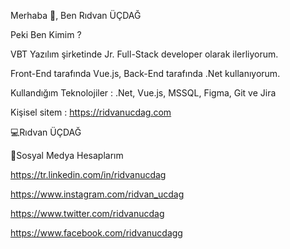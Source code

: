 Merhaba 👋, Ben Rıdvan ÜÇDAĞ


Peki Ben Kimim ?

VBT Yazılım şirketinde Jr. Full-Stack developer olarak ilerliyorum. 

Front-End tarafında Vue.js, Back-End tarafında .Net kullanıyorum.

Kullandığım Teknolojiler : .Net, Vue.js, MSSQL, Figma, Git ve Jira

Kişisel sitem : https://ridvanucdag.com

💻Rıdvan ÜÇDAĞ
  

🤝Sosyal Medya Hesaplarım

https://tr.linkedin.com/in/ridvanucdag

https://www.instagram.com/ridvan_ucdag

https://www.twitter.com/ridvanucdag

https://www.facebook.com/ridvanucdagg
  

<!--
**ridvanucdag/ridvanucdag** is a ✨ _special_ ✨ repository because its `README.md` (this file) appears on your GitHub profile.

Here are some ideas to get you started:

- 🔭 I’m currently working on ...
- 🌱 I’m currently learning ...
- 👯 I’m looking to collaborate on ...
- 🤔 I’m looking for help with ...
- 💬 Ask me about ...
- 📫 How to reach me: ...
- 😄 Pronouns: ...
- ⚡ Fun fact: ...
-->
